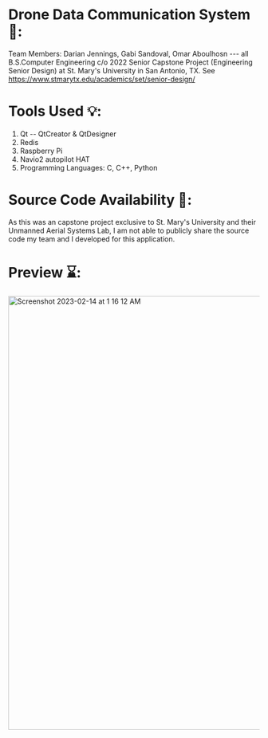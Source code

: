 # Drone Data Communication System 🚁:
Team Members: Darian Jennings, Gabi Sandoval, Omar Aboulhosn --- all B.S.Computer Engineering c/o 2022
Senior Capstone Project (Engineering Senior Design) at St. Mary's University in San Antonio, TX. See https://www.stmarytx.edu/academics/set/senior-design/

# Tools Used 💡:
1. Qt -- QtCreator & QtDesigner
2. Redis 
3. Raspberry Pi 
4. Navio2 autopilot HAT
5. Programming Languages: C, C++, Python

# Source Code Availability 📂:
As this was an capstone project exclusive to St. Mary's University and their Unmanned Aerial Systems Lab, I am not able to publicly share the source code my team and I developed for this application.

# Preview ⌛: 
 <img width="871" alt="Screenshot 2023-02-14 at 1 16 12 AM" src="https://user-images.githubusercontent.com/59739081/218654824-1b271814-6a31-4c73-9d34-497ed26dd508.png">
